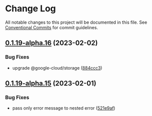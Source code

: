 # Change Log

All notable changes to this project will be documented in this file.
See [Conventional Commits](https://conventionalcommits.org) for commit guidelines.

## [0.1.19-alpha.16](https://github.com/just-paja/djorm/compare/v0.1.19-alpha.15...v0.1.19-alpha.16) (2023-02-02)


### Bug Fixes

* upgrade @google-cloud/storage ([884ccc3](https://github.com/just-paja/djorm/commit/884ccc3fe2393e5d01bbf17e8c133db52ad2721c))





## [0.1.19-alpha.15](https://github.com/just-paja/djorm/compare/v0.1.19-alpha.14...v0.1.19-alpha.15) (2023-02-01)


### Bug Fixes

* pass only error message to nested error ([521e9af](https://github.com/just-paja/djorm/commit/521e9afcccd18b6d0e76ba56213965c1846fcd42))
